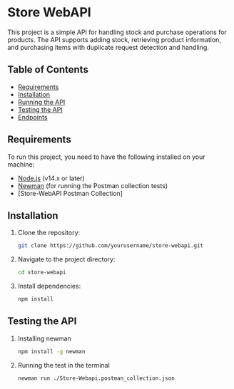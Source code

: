 # Store WebAPI

This project is a simple API for handling stock and purchase operations for products. The API supports adding stock, retrieving product information, and purchasing items with duplicate request detection and handling.

## Table of Contents

- [Requirements](#requirements)
- [Installation](#installation)
- [Running the API](#running-the-api)
- [Testing the API](#testing-the-api)
- [Endpoints](#endpoints)

## Requirements

To run this project, you need to have the following installed on your machine:

- [Node.js](https://nodejs.org/) (v14.x or later)
- [Newman](https://www.npmjs.com/package/newman) (for running the Postman collection tests)
- [Store-WebAPI Postman Collection]

## Installation

1. Clone the repository:

    ```bash
    git clone https://github.com/yourusername/store-webapi.git
    ```

2. Navigate to the project directory:

    ```bash
    cd store-webapi
    ```

3. Install dependencies:

    ```bash
    npm install
    ```

## Testing the API

1. Installing newman

   ```bash
   npm install -g newman

2. Running the test in the terminal

   ```bash
   newman run ./Store-Webapi.postman_collection.json

